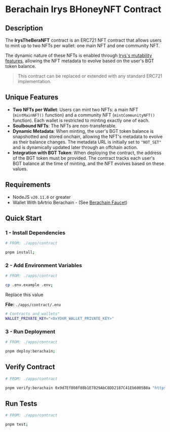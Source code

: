 # Berachain Irys BHoneyNFT Contract 

## Description

The **IrysTheBeraNFT** contract is an ERC721 NFT contract that allows users to mint up to two NFTs per wallet: one main NFT and one community NFT. 

The dynamic nature of these NFTs is enabled through [Irys's mutability features](https://docs.irys.xyz/build/d/features/mutability), allowing the NFT metadata to evolve based on the user's BGT token balance.

> This contract can be replaced or extended with any standard ERC721 implementation.

## Unique Features

- **Two NFTs per Wallet**: Users can mint two NFTs: a main NFT (`mintMainNFT()` function) and a community NFT (`mintCommunityNFT()` function). Each wallet is restricted to minting exactly one of each.
- **Soulbound NFTs**: The NFTs are non-transferable.
- **Dynamic Metadata**: When minting, the user's BGT token balance is snapshotted and stored onchain, allowing the NFT's metadata to evolve as their balance changes. The metadata URL is initially set to `"NOT_SET"` and is dynamically updated later through an offchain action.
- **Integration with BGT Token**: When deploying the contract, the address of the BGT token must be provided. The contract tracks each user's BGT balance at the time of minting, and the NFT evolves based on these values.


## Requirements

- NodeJS `v20.11.0` or greater
- Wallet With bArtrio Berachain - (See [Berachain Faucet](https://bartio.faucet.berachain.com/))

## Quick Start

### 1 - Install Dependencies

```bash
# FROM: ./apps/contract

pnpm install;
```

### 2 - Add Environment Variables

```bash
# FROM: ./apps/contract

cp .env.example .env;
```

Replace this value

**File:** `./apps/contract/.env`

```bash
# Contracts and wallets"
WALLET_PRIVATE_KEY="<0xYOUR_WALLET_PRIVATE_KEY>"
```

### 3 - Run Deployment

```bash
# FROM: ./apps/contract

pnpm deploy:berachain;

```

## Verify Contract

```bash
# FROM: ./apps/contract

pnpm verify:berachain 0x9d7Ef808f88b1E7829AbC8DD2187C41Eb6005B8a "https://gateway.irys.xyz/mutable/"

```

## Run Tests

```bash
# FROM: ./apps/contract

pnpm test;

```
